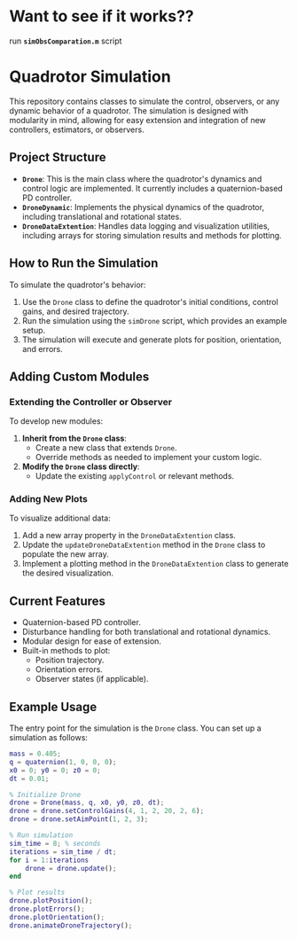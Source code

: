 # Want to see if it works??
run **`simObsComparation.m`** script

# Quadrotor Simulation

This repository contains classes to simulate the control, observers, or any dynamic behavior of a quadrotor. The simulation is designed with modularity in mind, allowing for easy extension and integration of new controllers, estimators, or observers.

## Project Structure

- **`Drone`**: This is the main class where the quadrotor's dynamics and control logic are implemented. It currently includes a quaternion-based PD controller.
- **`DroneDynamic`**: Implements the physical dynamics of the quadrotor, including translational and rotational states.
- **`DroneDataExtention`**: Handles data logging and visualization utilities, including arrays for storing simulation results and methods for plotting.

## How to Run the Simulation

To simulate the quadrotor's behavior:
1. Use the `Drone` class to define the quadrotor's initial conditions, control gains, and desired trajectory.
2. Run the simulation using the `simDrone` script, which provides an example setup.
3. The simulation will execute and generate plots for position, orientation, and errors.

## Adding Custom Modules

### Extending the Controller or Observer
To develop new modules:
1. **Inherit from the `Drone` class**:
   - Create a new class that extends `Drone`.
   - Override methods as needed to implement your custom logic.
2. **Modify the `Drone` class directly**:
   - Update the existing `applyControl` or relevant methods.

### Adding New Plots
To visualize additional data:
1. Add a new array property in the `DroneDataExtention` class.
2. Update the `updateDroneDataExtention` method in the `Drone` class to populate the new array.
3. Implement a plotting method in the `DroneDataExtention` class to generate the desired visualization.

## Current Features

- Quaternion-based PD controller.
- Disturbance handling for both translational and rotational dynamics.
- Modular design for ease of extension.
- Built-in methods to plot:
  - Position trajectory.
  - Orientation errors.
  - Observer states (if applicable).

## Example Usage

The entry point for the simulation is the `Drone` class. You can set up a simulation as follows:

```matlab
mass = 0.405;
q = quaternion(1, 0, 0, 0);
x0 = 0; y0 = 0; z0 = 0;
dt = 0.01;

% Initialize Drone
drone = Drone(mass, q, x0, y0, z0, dt);
drone = drone.setControlGains(4, 1, 2, 20, 2, 6);
drone = drone.setAimPoint(1, 2, 3);

% Run simulation
sim_time = 8; % seconds
iterations = sim_time / dt;
for i = 1:iterations
    drone = drone.update();
end

% Plot results
drone.plotPosition();
drone.plotErrors();
drone.plotOrientation();
drone.animateDroneTrajectory();
```